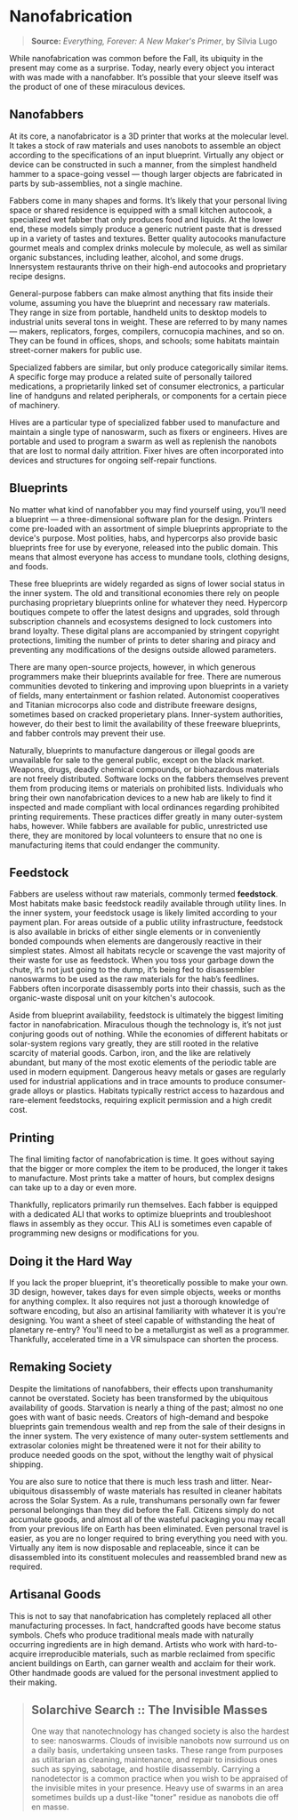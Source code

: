 # Nanofabrication

> **Source:** _Everything, Forever: A New Maker's Primer_, by Silvia Lugo

While nanofabrication was common before the Fall, its ubiquity in the present may come as a surprise. Today, nearly every object you interact with was made with a nanofabber. It’s possible that your sleeve itself was the product of one of these miraculous devices.

## Nanofabbers

At its core, a nanofabricator is a 3D printer that works at the molecular level. It takes a stock of raw materials and uses nanobots to assemble an object according to the specifications of an input blueprint. Virtually any object or device can be constructed in such a manner, from the simplest handheld hammer to a space-going vessel — though larger objects are fabricated in parts by sub-assemblies, not a single machine.

Fabbers come in many shapes and forms. It’s likely that your personal living space or shared residence is equipped with a small kitchen autocook, a specialized wet fabber that only produces food and liquids. At the lower end, these models simply produce a generic nutrient paste that is dressed up in a variety of tastes and textures. Better quality autocooks manufacture gourmet meals and complex drinks molecule by molecule, as well as similar organic substances, including leather, alcohol, and some drugs. Innersystem restaurants thrive on their high-end autocooks and proprietary recipe designs.

General-purpose fabbers can make almost anything that fits inside their volume, assuming you have the blueprint and necessary raw materials. They range in size from portable, handheld units to desktop models to industrial units several tons in weight. These are referred to by many names — makers, replicators, forges, compilers, cornucopia machines, and so on. They can be found in offices, shops, and schools; some habitats maintain street-corner makers for public use.

Specialized fabbers are similar, but only produce categorically similar items. A specific forge may produce a related suite of personally tailored medications, a proprietarily linked set of consumer electronics, a particular line of handguns and related peripherals, or components for a certain piece of machinery.

Hives are a particular type of specialized fabber used to manufacture and maintain a single type of nanoswarm, such as fixers or engineers. Hives are portable and used to program a swarm as well as replenish the nanobots that are lost to normal daily attrition. Fixer hives are often incorporated into devices and structures for ongoing self-repair functions.

## Blueprints

No matter what kind of nanofabber you may find yourself using, you’ll need a blueprint — a three-dimensional software plan for the design. Printers come pre-loaded with an assortment of simple blueprints appropriate to the device's purpose. Most polities, habs, and hypercorps also provide basic blueprints free for use by everyone, released into the public domain. This means that almost everyone has access to mundane tools, clothing designs, and foods.

These free blueprints are widely regarded as signs of lower social status in the inner system. The old and transitional economies there rely on people purchasing proprietary blueprints online for whatever they need. Hypercorp boutiques compete to offer the latest designs and upgrades, sold through subscription channels and ecosystems designed to lock customers into brand loyalty. These digital plans are accompanied by stringent copyright protections, limiting the number of prints to deter sharing and piracy and preventing any modifications of the designs outside allowed parameters.

There are many open-source projects, however, in which generous programmers make their blueprints available for free. There are numerous communities devoted to tinkering and improving upon blueprints in a variety of fields, many entertainment or fashion related. Autonomist cooperatives and Titanian microcorps also code and distribute freeware designs, sometimes based on cracked properietary plans. Inner-system authorities, however, do their best to limit the availability of these freeware blueprints, and fabber controls may prevent their use.

Naturally, blueprints to manufacture dangerous or illegal goods are unavailable for sale to the general public, except on the black market. Weapons, drugs, deadly chemical compounds, or biohazardous materials are not freely distributed. Software locks on the fabbers themselves prevent them from producing items or materials on prohibited lists. Individuals who bring their own nanofabrication devices to a new hab are likely to find it inspected and made compliant with local ordinances regarding prohibited printing requirements. These practices differ greatly in many outer-system habs, however. While fabbers are available for public, unrestricted use there, they are monitored by local volunteers to ensure that no one is manufacturing items that could endanger the community.

## Feedstock

Fabbers are useless without raw materials, commonly termed **feedstock**. Most habitats make basic feedstock readily available through utility lines. In the inner system, your feedstock usage is likely limited according to your payment plan. For areas outside of a public utility infrastructure, feedstock is also available in bricks of either single elements or in conveniently bonded compounds when elements are dangerously reactive in their simplest states. Almost all habitats recycle or scavenge the vast majority of their waste for use as feedstock. When you toss your garbage down the chute, it’s not just going to the dump, it’s being fed to disassembler nanoswarms to be used as the raw materials for the hab’s feedlines. Fabbers often incorporate disassembly ports into their chassis, such as the organic-waste disposal unit on your kitchen's autocook.

Aside from blueprint availability, feedstock is ultimately the biggest limiting factor in nanofabrication. Miraculous though the technology is, it’s not just conjuring goods out of nothing. While the economies of different habitats or solar-system regions vary greatly, they are still rooted in the relative scarcity of material goods. Carbon, iron, and the like are relatively abundant, but many of the most exotic elements of the periodic table are used in modern equipment. Dangerous heavy metals or gases are regularly used for industrial applications and in trace amounts to produce consumer-grade alloys or plastics. Habitats typically restrict access to hazardous and rare-element feedstocks, requiring explicit permission and a high credit cost.

## Printing

The final limiting factor of nanofabrication is time. It goes without saying that the bigger or more complex the item to be produced, the longer it takes to manufacture. Most prints take a matter of hours, but complex designs can take up to a day or even more.

Thankfully, replicators primarily run themselves. Each fabber is equipped with a dedicated ALI that works to optimize blueprints and troubleshoot flaws in assembly as they occur. This ALI is sometimes even capable of programming new designs or modifications for you.

## Doing it the Hard Way

If you lack the proper blueprint, it's theoretically possible to make your own. 3D design, however, takes days for even simple objects, weeks or months for anything complex. It also requires not just a thorough knowledge of software encoding, but also an artisinal familiarity with whatever it is you're designing. You want a sheet of steel capable of withstanding the heat of planetary re-entry? You'll need to be a metallurgist as well as a programmer. Thankfully, accelerated time in a VR simulspace can shorten the process.

## Remaking Society

Despite the limitations of nanofabbers, their effects upon transhumanity cannot be overstated. Society has been transformed by the ubiquitous availability of goods. Starvation is nearly a thing of the past; almost no one goes with want of basic needs. Creators of high-demand and bespoke blueprints gain tremendous wealth and rep from the sale of their designs in the inner system. The very existence of many outer-system settlements and extrasolar colonies might be threatened were it not for their ability to produce needed goods on the spot, without the lengthy wait of physical shipping.

You are also sure to notice that there is much less trash and litter. Near-ubiquitous disassembly of waste materials has resulted in cleaner habitats across the Solar System. As a rule, transhumans personally own far fewer personal belongings than they did before the Fall. Citizens simply do not accumulate goods, and almost all of the wasteful packaging you may recall from your previous life on Earth has been eliminated. Even personal travel is easier, as you are no longer required to bring everything you need with you. Virtually any item is now disposable and replaceable, since it can be disassembled into its constituent molecules and reassembled brand new as required.

## Artisanal Goods

This is not to say that nanofabrication has completely replaced all other manufacturing processes. In fact, handcrafted goods have become status symbols. Chefs who produce traditional meals made with naturally occurring ingredients are in high demand. Artists who work with hard-to-acquire irreproducible materials, such as marble reclaimed from specific ancient buildings on Earth, can garner wealth and acclaim for their work. Other handmade goods are valued for the personal investment applied to their making.

<blockquote>

## Solarchive Search :: The Invisible Masses

One way that nanotechnology has changed society is also the hardest to see: nanoswarms. Clouds of invisible nanobots now surround us on a daily basis, undertaking unseen tasks. These range from purposes as utilitarian as cleaning, maintenance, and repair to insidious ones such as spying, sabotage, and hostile disassembly. Carrying a nanodetector is a common practice when you wish to be appraised of the invisible mites in your presence. Heavy use of swarms in an area sometimes builds up a dust-like "toner" residue as nanobots die off en masse.

</blockquote>
